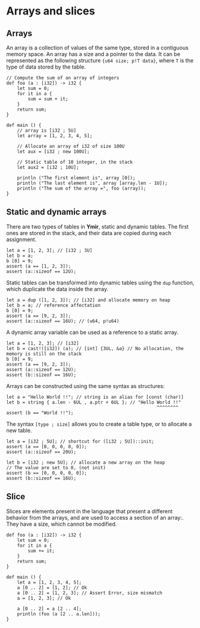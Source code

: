 # Arrays and slices

## Arrays

An array is a collection of values of the same type, stored in a contiguous memory space. An array has a size and a pointer to the data. It can be represented as the following structure `{u64 size; p!T data}`, where `T` is the type of data stored by the table.

```ymir
// Compute the sum of an array of integers
def foo (a : [i32]) -> i32 {
    let sum = 0;
    for it in a {
        sum = sum + it;
    }
    return sum;
}

def main () {
    // array is [i32 ; 5U]
    let array = [1, 2, 3, 4, 5];

    // Allocate an array of i32 of size 100U
    let aux = [i32 ; new 100U]; 

    // Static table of 10 integer, in the stack
    let aux2 = [i32 ; 10U];

    println ("The first element is", array [0]);
    println ("The last element is", array [array.len - 1U]);
    println ("The sum of the array =", foo (array));
}
```

## Static and dynamic arrays

There are two types of tables in **Ymir**, static and dynamic tables. The first ones are stored in the stack, and their data are copied during each assignment.

```ymir
let a = [1, 2, 3]; // [i32 ; 3U]
let b = a;
b [0] = 9;
assert (a == [1, 2, 3]);
assert (a::sizeof == 12U);
```

Static tables can be transformed into dynamic tables using the `dup` function, which duplicate the data inside the array.

```ymir
let a = dup ([1, 2, 3]); // [i32] and allocate memory on heap
let b = a; // reference affectation
b [0] = 9;
assert (a == [9, 2, 3]);
assert (a::sizeof == 16U); // (u64, p!u64)
```

A dynamic array variable can be used as a reference to a static array.

```ymir
let a = [1, 2, 3]; // [i32] 
let b = cast!([i32]) (a); // [int] {3UL, &a} // No allocation, the memory is still on the stack
b [0] = 9;
assert (a == [9, 2, 3]);
assert (a::sizeof == 12U);
assert (b::sizeof == 16U);
```

Arrays can be constructed using the same syntax as structures: 

```ymir
let a = "Hello World !!"; // string is an alias for [const (char)]
let b = string { a.len - 6UL , a.ptr + 6UL }; // "Hello World !!"
	                                                    ^^^^^^^^
assert (b == "World !!");
```

The syntax `[type ; size]` allows you to create a table type, or to allocate a new table.

```ymir
let a = [i32 ; 5U]; // shortcut for ([i32 ; 5U])::init;
assert (a == [0, 0, 0, 0, 0]);
assert (a::sizeof == 20U);

let b = [i32 ; new 5U]; // allocate a new array on the heap
// The value are set to 0, (not init)
assert (b == [0, 0, 0, 0, 0]);
assert (b::sizeof == 16U);
```

## Slice

Slices are elements present in the language that present a different behavior from the arrays, and are used to access a section of an array:. They have a size, which cannot be modified.

```ymir
def foo (a : [i32]) -> i32 {
    let sum = 0;
    for it in a {
        sum += it;
    }
    return sum;
}

def main () {
    let a = [1, 2, 3, 4, 5];
    a [0 .. 2] = [1, 2]; // Ok
    a [0 .. 2] = [1, 2, 3]; // Assert Error, size mismatch
    a = [1, 2, 3]; // Ok

    a [0 .. 2] = a [2 .. 4];
    println (foo (a [2 .. a.len]));    
}
```

